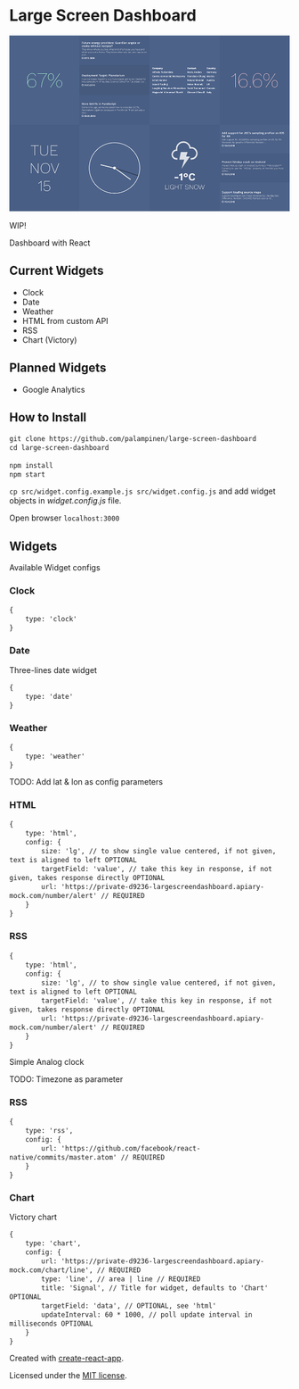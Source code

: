 # Large Screen Dashboard

![lg-dashboard](https://raw.githubusercontent.com/palampinen/large-screen-dashboard/master/large-screen-dashboard.png)

WIP!

Dashboard with React


## Current Widgets
* Clock
* Date
* Weather
* HTML from custom API
* RSS
* Chart (Victory)


## Planned Widgets
* Google Analytics


## How to Install
```
git clone https://github.com/palampinen/large-screen-dashboard
cd large-screen-dashboard

npm install
npm start
```

`cp src/widget.config.example.js src/widget.config.js` and add widget objects in *widget.config.js* file.

Open browser `localhost:3000`


## Widgets
Available Widget configs

### Clock

```
{
	type: 'clock'
}
```

### Date
Three-lines date widget
```
{
	type: 'date'
}
```

### Weather
```
{
	type: 'weather'
}
```
TODO: Add lat & lon as config parameters


### HTML
```
{
	type: 'html',
	config: {
		size: 'lg', // to show single value centered, if not given, text is aligned to left OPTIONAL
		targetField: 'value', // take this key in response, if not given, takes response directly OPTIONAL
		url: 'https://private-d9236-largescreendashboard.apiary-mock.com/number/alert' // REQUIRED
	}
}
```

### RSS
```
{
	type: 'html',
	config: {
		size: 'lg', // to show single value centered, if not given, text is aligned to left OPTIONAL
		targetField: 'value', // take this key in response, if not given, takes response directly OPTIONAL
		url: 'https://private-d9236-largescreendashboard.apiary-mock.com/number/alert' // REQUIRED
	}
}
```


Simple Analog clock

TODO: Timezone as parameter

### RSS
```
{
	type: 'rss',
	config: {
		url: 'https://github.com/facebook/react-native/commits/master.atom' // REQUIRED
	}
}
```

### Chart

Victory chart

```
{
	type: 'chart',
	config: {
		url: 'https://private-d9236-largescreendashboard.apiary-mock.com/chart/line', // REQUIRED
		type: 'line', // area | line // REQUIRED
		title: 'Signal', // Title for widget, defaults to 'Chart' OPTIONAL
		targetField: 'data', // OPTIONAL, see 'html'
		updateInterval: 60 * 1000, // poll update interval in milliseconds OPTIONAL
	}
}
```


Created with [create-react-app](https://github.com/facebookincubator/create-react-app/).

Licensed under the [MIT license](http://opensource.org/licenses/MIT).